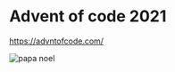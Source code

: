 # Advent of code 2021
  
https://advntofcode.com/

![papa noel]("https://github.com/fabienheureux/calendrier-de-l-avent-2021/blob/main/.github/giphy.gif?raw=true")
